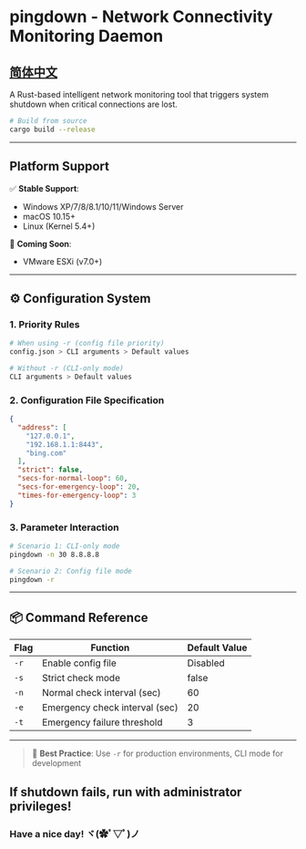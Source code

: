 # pingdown - Network Connectivity Monitoring Daemon

## **[简体中文](./README_zh.md)**

A Rust-based intelligent network monitoring tool that triggers system shutdown when critical connections are lost.

```bash
# Build from source
cargo build --release
```

---

## Platform Support
✅ **Stable Support**:
- Windows XP/7/8/8.1/10/11/Windows Server
- macOS 10.15+
- Linux (Kernel 5.4+)

🔧 **Coming Soon**:
- VMware ESXi (v7.0+)

---

## ⚙️ Configuration System

### 1. Priority Rules
```bash
# When using -r (config file priority)
config.json > CLI arguments > Default values

# Without -r (CLI-only mode)
CLI arguments > Default values
```

### 2. Configuration File Specification
```json
{
  "address": [
    "127.0.0.1",
    "192.168.1.1:8443",
    "bing.com"
  ],
  "strict": false,
  "secs-for-normal-loop": 60,
  "secs-for-emergency-loop": 20,
  "times-for-emergency-loop": 3
}
```

### 3. Parameter Interaction
```bash
# Scenario 1: CLI-only mode
pingdown -n 30 8.8.8.8

# Scenario 2: Config file mode
pingdown -r
```

---

## 📦 Command Reference

| Flag | Function                     | Default Value |
|------|------------------------------|---------------|
| `-r` | Enable config file           | Disabled      |
| `-s` | Strict check mode            | false         |
| `-n` | Normal check interval (sec)  | 60            |
| `-e` | Emergency check interval (sec)| 20           |
| `-t` | Emergency failure threshold  | 3             |

---

> 📌 **Best Practice**: Use `-r` for production environments, CLI mode for development

## **If shutdown fails, run with administrator privileges!**

### Have a nice day! ヾ(✿ﾟ▽ﾟ)ノ
